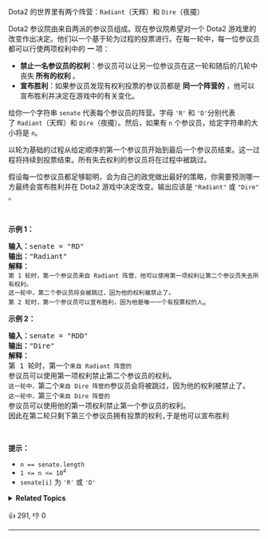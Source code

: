 <p>Dota2 的世界里有两个阵营：<code>Radiant</code>（天辉）和&nbsp;<code>Dire</code>（夜魇）</p>

<p>Dota2 参议院由来自两派的参议员组成。现在参议院希望对一个 Dota2 游戏里的改变作出决定。他们以一个基于轮为过程的投票进行。在每一轮中，每一位参议员都可以行使两项权利中的 <strong>一 </strong>项：</p>

<ul> 
 <li><strong>禁止一名参议员的权利</strong>：参议员可以让另一位参议员在这一轮和随后的几轮中丧失<strong> 所有的权利 </strong>。</li> 
 <li><strong>宣布胜利</strong>：如果参议员发现有权利投票的参议员都是 <strong>同一个阵营的</strong> ，他可以宣布胜利并决定在游戏中的有关变化。</li> 
</ul>

<p>给你一个字符串&nbsp;<code>senate</code> 代表每个参议员的阵营。字母 <code>'R'</code> 和 <code>'D'</code>分别代表了&nbsp;<code>Radiant</code>（天辉）和&nbsp;<code>Dire</code>（夜魇）。然后，如果有 <code>n</code> 个参议员，给定字符串的大小将是&nbsp;<code>n</code>。</p>

<p>以轮为基础的过程从给定顺序的第一个参议员开始到最后一个参议员结束。这一过程将持续到投票结束。所有失去权利的参议员将在过程中被跳过。</p>

<p>假设每一位参议员都足够聪明，会为自己的政党做出最好的策略，你需要预测哪一方最终会宣布胜利并在 Dota2 游戏中决定改变。输出应该是&nbsp;<code>"Radiant"</code> 或 <code>"Dire"</code> 。</p>

<p>&nbsp;</p>

<p><strong>示例 1：</strong></p>

<pre>
<strong>输入：</strong>senate = "RD"
<strong>输出：</strong>"Radiant"
<strong>解释：
</strong><span><code>第 1 轮时，第一个参议员来自 Radiant 阵营，他可以使用第一项权利让第二个参议员失去所有权利。
这一轮中，第二个参议员将会被跳过，因为他的权利被禁止了。
第 2 轮时，第一个参议员可以宣布胜利，因为他是唯一一个有投票权的人</code></span>。
</pre>

<p><strong>示例 2：</strong></p>

<pre>
<strong>输入：</strong>senate = "RDD"
<strong>输出：</strong>"Dire"
<strong>解释：</strong>
第 1 轮时，第一个<span><code>来自 Radiant 阵营的</code></span>参议员可以使用第一项权利禁止第二个参议员的权利。
<span><code>这一轮中，</code></span>第二个<span><code>来自 Dire 阵营的</code></span>参议员会将被跳过，因为他的权利被禁止了。
<span><code>这一轮中，</code></span>第三个<span><code>来自 Dire 阵营的</code></span>参议员可以使用他的第一项权利禁止第一个参议员的权利。
因此在第二轮只剩下第三个参议员拥有投票的权利,于是他可以宣布胜利
</pre>

<p>&nbsp;</p>

<p><strong>提示：</strong></p>

<ul> 
 <li><code>n == senate.length</code></li> 
 <li><code>1 &lt;= n &lt;= 10<sup>4</sup></code></li> 
 <li><code>senate[i]</code> 为 <code>'R'</code> 或 <code>'D'</code></li> 
</ul>

<details><summary><strong>Related Topics</strong></summary>贪心 | 队列 | 字符串</details><br>

<div>👍 291, 👎 0<span style='float: right;'></span></div>

<div id="labuladong"><hr>

</div>




